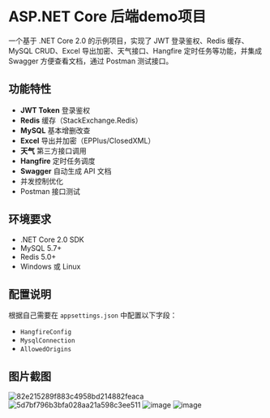# ASP.NET Core 后端demo项目

一个基于 .NET Core 2.0 的示例项目，实现了 JWT 登录鉴权、Redis 缓存、MySQL CRUD、Excel 导出加密、天气接口、Hangfire 定时任务等功能，并集成 Swagger 方便查看文档，通过 Postman 测试接口。

## 功能特性
- **JWT Token** 登录鉴权
- **Redis** 缓存（StackExchange.Redis）
- **MySQL** 基本增删改查
- **Excel** 导出并加密（EPPlus/ClosedXML）
- **天气** 第三方接口调用
- **Hangfire** 定时任务调度
- **Swagger** 自动生成 API 文档
- 并发控制优化
- Postman 接口测试

## 环境要求
- .NET Core 2.0 SDK  
- MySQL 5.7+  
- Redis 5.0+  
- Windows 或 Linux  

## 配置说明
根据自己需要在 `appsettings.json` 中配置以下字段：
- `HangfireConfig`
- `MysqlConnection`
- `AllowedOrigins`

## 图片截图
![82e215289f883c4958bd214882feaca](https://github.com/user-attachments/assets/fca44370-4ce6-4efe-91c4-42a5520279f6)
![5d7bf796b3bfa028aa21a598c3ee511](https://github.com/user-attachments/assets/6faa46b1-5285-4c7a-9032-ed21be37037b)
![image](https://github.com/user-attachments/assets/40ffd48d-e58f-4b1e-b872-79377cc87f65)
![image](https://github.com/user-attachments/assets/404b8f04-08a5-444d-a585-a49d652db252)

